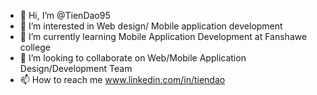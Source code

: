 - 👋 Hi, I’m @TienDao95
- 👀 I’m interested in Web design/ Mobile application development
- 🌱 I’m currently learning Mobile Application Development at Fanshawe college
- 💞️ I’m looking to collaborate on Web/Mobile Application Design/Development Team
- 📫 How to reach me www.linkedin.com/in/tiendao

<!---
TienDao95/TienDao95 is a ✨ special ✨ repository because its `README.md` (this file) appears on your GitHub profile.
You can click the Preview link to take a look at your changes.
--->
